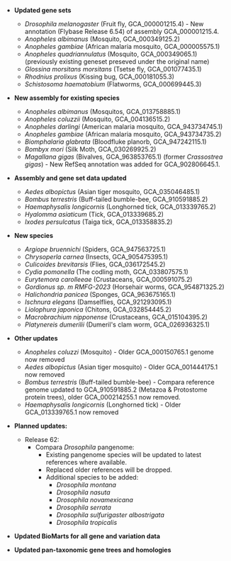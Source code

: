 - **Updated gene sets**
  - _Drosophila melanogaster_ (Fruit fly,  GCA\_000001215.4) - New annotation (Flybase Release 6.54) of assembly GCA\_000001215.4. 
  - _Anopheles albimanus_ (Mosquito, GCA\_000349125.2)
  - _Anopheles gambiae_ (African malaria mosquito, GCA\_000005575.1)
  - _Anopheles quadriannulatus_ (Mosquito, GCA\_000349065.1) (previously existing geneset preseved under the original name)
  - _Glossina morsitans morsitans_ (Tsetse fly, GCA\_001077435.1)
  - _Rhodnius prolixus_ (Kissing bug, GCA\_000181055.3)
  - _Schistosoma haematobium_ (Flatworms, GCA\_000699445.3)

- **New assembly for existing species**
  - _Anopheles albimanus_ (Mosquitos, GCA\_013758885.1)
  - _Anopheles coluzzii_ (Mosquito, GCA\_004136515.2)
  - _Anopheles darlingi_ (American malaria mosquito, GCA\_943734745.1)
  - _Anopheles gambiae_ (African malaria mosquito, GCA\_943734735.2)
  - _Biomphalaria glabrata_ (Bloodfluke planorb, GCA\_947242115.1)
  - _Bombyx mori_ (Silk Moth, GCA\_030269925.2)
  - _Magallana gigas_ (Bivalves, GCA\_963853765.1) (former _Crassostrea gigas_) - New RefSeq annotation was added for GCA\_902806645.1.

- **Assembly and gene set data updated**
  - _Aedes albopictus_ (Asian tiger mosquito, GCA\_035046485.1)
  - _Bombus terrestris_ (Buff-tailed bumble-bee, GCA\_910591885.2)
  - _Haemaphysalis longicornis_ (Longhorned tick, GCA\_013339765.2)
  - _Hyalomma asiaticum_ (Tick, GCA\_013339685.2)
  - _Ixodes persulcatus_ (Taiga tick, GCA\_013358835.2)

- **New species**
  - _Argiope bruennichi_ (Spiders, GCA\_947563725.1)
  - _Chrysoperla carnea_ (Insects, GCA\_905475395.1)
  - _Culicoides brevitarsis_ (Flies, GCA\_036172545.2)
  - _Cydia pomonella_ (The codling moth, GCA\_033807575.1)
  - _Eurytemora carolleeae_ (Crustaceans, GCA\_000591075.2)
  - _Gordionus sp. m RMFG-2023_ (Horsehair worms, GCA\_954871325.2)
  - _Halichondria panicea_ (Sponges, GCA\_963675165.1)
  - _Ischnura elegans_ (Damselflies, GCA\_921293095.1)
  - _Liolophura japonica_ (Chitons, GCA\_032854445.2)
  - _Macrobrachium nipponense_ (Crustaceans, GCA\_015104395.2)
  - _Platynereis dumerilii_ (Dumeril's clam worm, GCA\_026936325.1)

- **Other updates**
  - _Anopheles coluzzi_ (Mosquito) - Older GCA\_000150765.1 genome now removed
  - _Aedes albopictus_ (Asian tiger mosquito) -  Older GCA\_001444175.1 now removed
  - _Bombus terrestris_ (Buff-tailed bumble-bee) - Compara reference genome updated to GCA\_910591885.2 (Metazoa & Protostome protein trees), older GCA\_000214255.1 now removed.
  - _Haemaphysalis longicornis_ (Longhorned tick) -  Older GCA\_013339765.1 now removed

- **Planned updates:**
    - Release 62:
      - Compara _Drosophila_ pangenome:
        - Existing pangenome species will be updated to latest references where available. 
        - Replaced older references will be dropped.
        - Additional species to be added:
           - _Drosophila montana_
           - _Drosophila nasuta_
           - _Drosophila novamexicana_
           - _Drosophila serrata_
           - _Drosophila sulfurigaster albostrigata_
           - _Drosophila tropicalis_

- **Updated BioMarts for all gene and variation data**
- **Updated pan-taxonomic gene trees and homologies**
